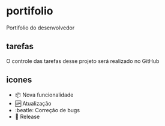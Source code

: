 # portifolio

Portifolio do desenvolvedor

## tarefas

O controle das tarefas desse projeto será realizado no GitHub

## icones

- :package: Nova funcionalidade
- :up: Atualização
- :beatle: Correção de bugs
- :checkered_flag: Release